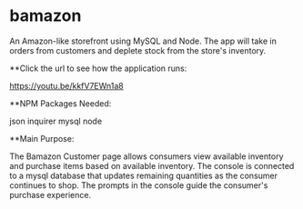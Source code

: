# bamazon
An Amazon-like storefront using MySQL and Node. The app will take in orders from customers and deplete stock from the store's inventory. 

**Click the url to see how the application runs:

https://youtu.be/kkfV7EWn1a8

**NPM Packages Needed:

json
inquirer
mysql
node

**Main Purpose:

The Bamazon Customer page allows consumers view available inventory and purchase items based on available inventory. The console is connected to a mysql database that updates remaining quantities as the consumer continues to shop. The prompts in the console guide the consumer's purchase experience. 


